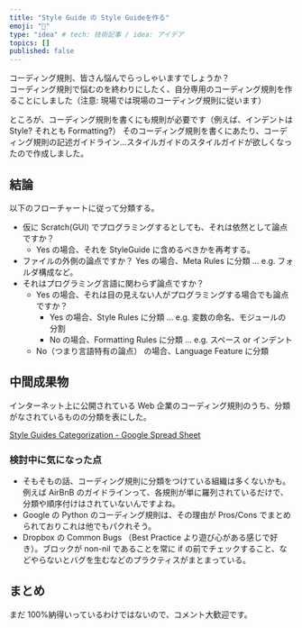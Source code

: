 ```yaml
---
title: "Style Guide の Style Guideを作る"
emoji: "🐘"
type: "idea" # tech: 技術記事 / idea: アイデア
topics: []
published: false
---
```


コーディング規則、皆さん悩んでらっしゃいますでしょうか？  
コーディング規則で悩むのを終わりにしたく、自分専用のコーディング規則を作ることにしました（注意: 現場では現場のコーディング規則に従います）

ところが、コーディング規則を書くにも規則が必要です（例えば、インデントは Style? それとも Formatting?）
そのコーディング規則を書くにあたり、コーディング規則の記述ガイドライン...スタイルガイドのスタイルガイドが欲しくなったので作成しました。

## 結論

以下のフローチャートに従って分類する。

- 仮に Scratch(GUI) でプログラミングするとしても、それは依然として論点ですか？
  - Yes の場合、それを StyleGuide に含めるべきかを再考する。
- ファイルの外側の論点ですか？
  Yes の場合、Meta Rules に分類 ... e.g. フォルダ構成など。
- それはプログラミング言語に関わらず論点ですか？
  - Yes の場合、それは目の見えない人がプログラミングする場合でも論点ですか？
    - Yes の場合、Style Rules に分類 ... e.g. 変数の命名、モジュールの分割
    - No の場合、Formatting Rules に分類 ... e.g. スペース or インデント
  - No（つまり言語特有の論点） の場合、Language Feature に分類

## 中間成果物

インターネット上に公開されている Web 企業のコーディング規則のうち、分類がなされているものの分類を表にした。

[Style Guides Categorization - Google Spread Sheet](https://docs.google.com/spreadsheets/d/1_x0Wt0YEFOf_XqX5wXlqyz7rHyu4j6sF_aTH1zI2T1A/edit?usp=sharing)

### 検討中に気になった点

- そもそもの話、コーディング規則に分類をつけている組織は多くないかも。例えば AirBnB のガイドラインって、各規則が単に羅列されているだけで、分類や順序付けはされていないんですよね。
- Google の Python のコーディング規則は、その理由が Pros/Cons でまとめられておりこれは他でもパクれそう。
- Dropbox の Common Bugs （Best Practice より遊び心がある感じで好き）。ブロックが non-nil であることを常に if の前でチェックすること、などやらないとバグを生むなどのプラクティスがまとまっている。

## まとめ

まだ 100%納得いっているわけではないので、コメント大歓迎です。
